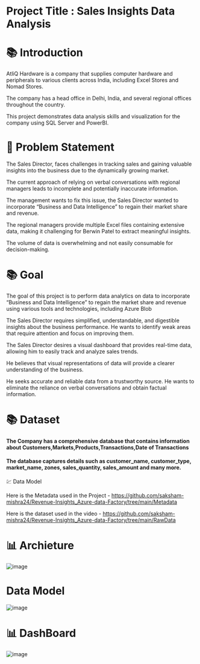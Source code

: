 # Project Title : Sales Insights Data Analysis 

# 📚 Introduction

AtliQ Hardware is a company that supplies computer hardware and peripherals to various clients across India, including Excel Stores and Nomad Stores. 

The company has a head office in Delhi, India, and several regional offices throughout the country.

This project demonstrates data analysis skills and visualization for the company using SQL Server and PowerBI.


# :exploding_head:  Problem Statement

The Sales Director, faces challenges in tracking sales and gaining valuable insights into the business due to the dynamically growing market. 

The current approach of relying on verbal conversations with regional managers leads to incomplete and potentially inaccurate information.

The management wants to fix this issue, the Sales Director wanted to incorporate “Business and Data Intelligence” to regain their market share and revenue.

The regional managers provide multiple Excel files containing extensive data, making it challenging for Berwin Patel to extract meaningful insights. 

The volume of data is overwhelming and not easily consumable for decision-making.

# 📚 Goal

The goal of this project is to perform data analytics on data to incorporate “Business and Data Intelligence” to regain the market share and revenue using various tools and technologies, including Azure Blob 

The Sales Director requires simplified, understandable, and digestible insights about the business performance. He wants to identify weak areas that require attention and focus on improving them.

The Sales Director desires a visual dashboard that provides real-time data, allowing him to easily track and analyze sales trends. 

He believes that visual representations of data will provide a clearer understanding of the business.

He seeks accurate and reliable data from a trustworthy source. He wants to eliminate the reliance on verbal conversations and obtain factual information.

# 📚 Dataset

#### The Company has a comprehensive database that contains information about Customers,Markets,Products,Transactions,Date of Transactions

#### The database captures details such as customer_name, customer_type, market_name, zones, sales_quantity, sales_amount and many more.

💹 Data Model


Here is the Metadata used in the Project - https://github.com/saksham-mishra24/Revenue-Insights_Azure-data-Factory/tree/main/Metadata

Here is the dataset used in the video - https://github.com/saksham-mishra24/Revenue-Insights_Azure-data-Factory/tree/main/RawData

# 📊 Archieture

![image](https://github.com/saksham-mishra24/Revenue-Insights_Azure-data-Factory/assets/120908587/7a7df8f1-00f0-4e44-ba7f-279c1583fc4e)

# Data Model

![image](https://github.com/saksham-mishra24/Revenue-Insights_Azure-data-Factory/assets/120908587/f2381075-420a-4239-866f-4a667ef8c939)

# 📊 DashBoard 
![image](https://github.com/saksham-mishra24/Revenue-Insights_Azure-data-Factory/assets/120908587/77fc01cd-f2d6-428b-ad99-c8c102166d6d)

